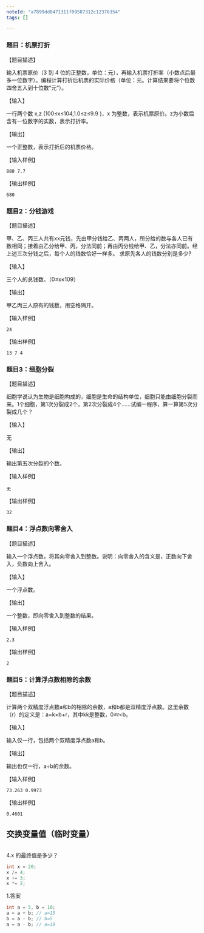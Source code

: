 ```yaml
---
noteId: "a7899dd0471311f09587312c12376354"
tags: []

---
```


### 题目：机票打折

【题目描述】

输入机票原价（3 到 4 位的正整数，单位：元），再输入机票打折率（小数点后最多一位数字）。编程计算打折后机票的实际价格（单位：元。计算结果要将个位数四舍五入到十位数“元”）。

【输入】

一行两个数 x,z (100≤x≤104,1.0≤z≤9.9 )，x 为整数，表示机票原价。z为小数后含有一位数字的实数，表示打折率。

【输出】

一个正整数，表示打折后的机票价格。

【输入样例】

```
888 7.7
```

【输出样例】

```
680
```

### 题目2：分钱游戏

【题目描述】

甲、乙、丙三人共有xx元钱，先由甲分钱给乙、丙两人，所分给的数与各人已有数相同；接着由乙分给甲、丙，分法同前；再由丙分钱给甲、乙，分法亦同前。经上述三次分钱之后，每个人的钱数恰好一样多。 求原先各人的钱数分别是多少?

【输入】

三个人的总钱数。（0≤x≤109）

【输出】

甲乙丙三人原有的钱数，用空格隔开。

【输入样例】

```
24
```

【输出样例】

```
13 7 4 
```

### 题目3：细胞分裂

【题目描述】

细胞学说认为生物是细胞构成的，细胞是生命的结构单位，细胞只能由细胞分裂而来。1个细胞，第1次分裂成2个，第2次分裂成4个……试编一程序，算一算第5次分裂成几个？

【输入】

无

【输出】

输出第五次分裂的个数。

【输入样例】

```
无
```

【输出样例】

```
32 
```

### 题目4：浮点数向零舍入

【题目描述】

输入一个浮点数，将其向零舍入到整数。说明：向零舍入的含义是，正数向下舍入，负数向上舍入。

【输入】

一个浮点数。

【输出】

一个整数，即向零舍入到整数的结果。

【输入样例】

```
2.3
```

【输出样例】

```
2
```

### 题目5：计算浮点数相除的余数

【题目描述】

计算两个双精度浮点数a和b的相除的余数，a和b都是双精度浮点数。这里余数（r）的定义是：a=k×b+r，其中kk是整数，0≤r<b。

【输入】

输入仅一行，包括两个双精度浮点数a和b。

【输出】

输出也仅一行，a÷b的余数。

【输入样例】

```
73.263 0.9973
```

【输出样例】

```
0.4601
```
## 交换变量值（临时变量）
```csharp

```

4.x 的最终值是多少？

```csharp
int x = 20;
x /= 4;    
x += 3;    
x *= 2;    
```

1.答案

```csharp
int a = 5, b = 10;
a = a + b; // a=15
b = a - b; // b=5
a = a - b; // a=10
```